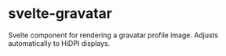 # svelte-gravatar
Svelte component for rendering a gravatar profile image. Adjusts automatically to HiDPI displays.
